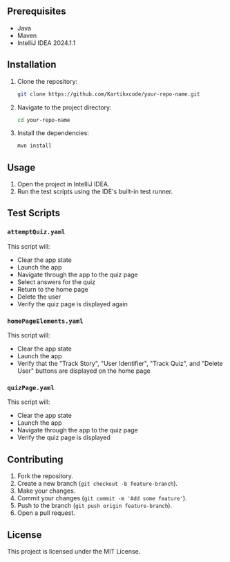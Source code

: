 ## Prerequisites

- Java
- Maven
- IntelliJ IDEA 2024.1.1

## Installation

1. Clone the repository:
    ```sh
    git clone https://github.com/Kartikxcode/your-repo-name.git
    ```
2. Navigate to the project directory:
    ```sh
    cd your-repo-name
    ```
3. Install the dependencies:
    ```sh
    mvn install
    ```

## Usage

1. Open the project in IntelliJ IDEA.
2. Run the test scripts using the IDE's built-in test runner.

## Test Scripts

### `attemptQuiz.yaml`

This script will:
- Clear the app state
- Launch the app
- Navigate through the app to the quiz page
- Select answers for the quiz
- Return to the home page
- Delete the user
- Verify the quiz page is displayed again

### `homePageElements.yaml`

This script will:
- Clear the app state
- Launch the app
- Verify that the "Track Story", "User Identifier", "Track Quiz", and "Delete User" buttons are displayed on the home page

### `quizPage.yaml`

This script will:
- Clear the app state
- Launch the app
- Navigate through the app to the quiz page
- Verify the quiz page is displayed

## Contributing

1. Fork the repository.
2. Create a new branch (`git checkout -b feature-branch`).
3. Make your changes.
4. Commit your changes (`git commit -m 'Add some feature'`).
5. Push to the branch (`git push origin feature-branch`).
6. Open a pull request.

## License

This project is licensed under the MIT License.

